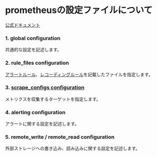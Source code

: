 # prometheusの設定ファイルについて
[公式ドキュメント](https://prometheus.io/docs/prometheus/latest/configuration/configuration/)
### 1. global configuration
共通的な設定を記述します。
### 2. rule_files configuration
[アラートルール](https://prometheus.io/docs/prometheus/latest/configuration/alerting_rules/)、[レコーディングルール](https://prometheus.io/docs/prometheus/latest/configuration/recording_rules/)を記載したファイルを指定します。
### 3. [scrape_configs configuration](https://github.com/kichiram/prometheus/blob/main/config/scrape_configs/README.md)
メトリクスを収集するターゲットを指定します。
### 4. alerting configuration
アラートに関する設定を記述します。
### 5. remote_write / remote_read configuration
外部ストレージへの書き込み、読み込みに関する設定を記述します。
